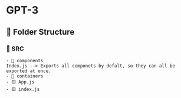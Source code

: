# GPT-3

## 📂 Folder Structure

### 📁 SRC 
    - 📁 components
    Index.js --> Exports all componets by defalt, so they can all be exported at once.
    - 📁 containers
    - 🟨 App.js
    - 🟨 index.js